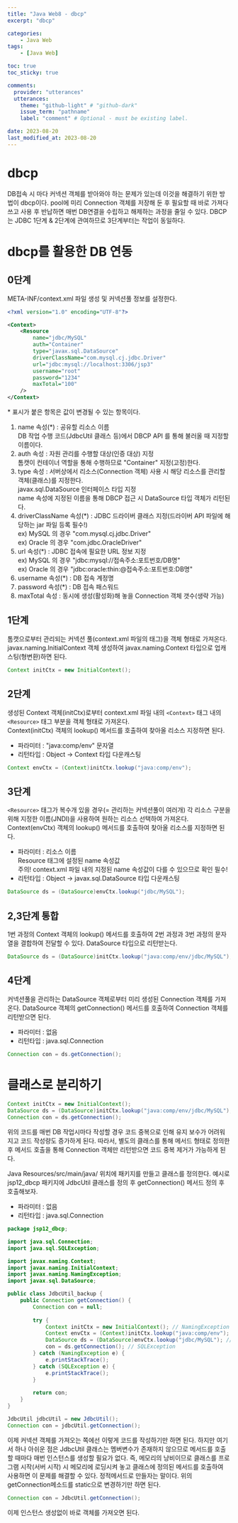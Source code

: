 ```yaml
---
title: "Java Web8 - dbcp"
excerpt: "dbcp"

categories:
    - Java Web
tags:
    - [Java Web]

toc: true
toc_sticky: true

comments:
  provider: "utterances"
  utterances:
    theme: "github-light" # "github-dark"
    issue_term: "pathname"
    label: "comment" # Optional - must be existing label.

date: 2023-08-20
last_modified_at: 2023-08-20
---
```

# dbcp
DB접속 시 마다 커넥션 객체를 받아와야 하는 문제가 있는데 이것을 해결하기 위한 방법이 dbcp이다. pool에 미리 Connection 객체를 저장해 둔 후 필요할 때 바로 가져다 쓰고 사용 후 반납하면 매번 DB연결을 수립하고 해제하는 과정을 줄일 수 있다. 
DBCP 는 JDBC 1단계 & 2단계에 관여하므로 3단계부터는 작업이 동일하다.  

# dbcp를 활용한 DB 연동
## 0단계
META-INF/context.xml 파일 생성 및 커넥션풀 정보를 설정한다.  
```xml
<?xml version="1.0" encoding="UTF-8"?>

<Context>
	<Resource 
		name="jdbc/MySQL"
		auth="Container"
		type="javax.sql.DataSource"
		driverClassName="com.mysql.cj.jdbc.Driver"
		url="jdbc:mysql://localhost:3306/jsp3"
		username="root"
		password="1234"
		maxTotal="100"
	/>
</Context>
```
\* 표시가 붙은 항목은 값이 변경될 수 있는 항목이다.  
1. name 속성(*) : 공유할 리소스 이름  
DB 작업 수행 코드(JdbcUtil 클래스 등)에서 DBCP API 를 통해 불러올 때 지정할 이름이다.  
2. auth 속성 : 자원 관리를 수행할 대상(인증 대상) 지정  
톰캣이 컨테이너 역할을 통해 수행하므로 "Container" 지정(고정)한다.  
3. type 속성 : 서버상에서 리소스(Connection 객체) 사용 시 해당 리소스를 관리할 객체(클래스)를 지정한다.  
javax.sql.DataSource 인터페이스 타입 지정  
name 속성에 지정된 이름을 통해 DBCP 접근 시 DataSource 타입 객체가 리턴된다.  
4. driverClassName 속성(*) : JDBC 드라이버 클래스 지정(드라이버 API 파일에 해당하는 jar 파일 등록 필수!)  
ex) MySQL 의 경우 "com.mysql.cj.jdbc.Driver"  
ex) Oracle 의 경우 "com.jdbc.OracleDriver"  
5. url 속성(*) : JDBC 접속에 필요한 URL 정보 지정  
ex) MySQL 의 경우 "jdbc:mysql://접속주소:포트번호/DB명"  
ex) Oracle 의 경우 "jdbc:oracle:thin:@접속주소:포트번호:DB명"  
6. username 속성(*) : DB 접속 계정명  
7. password 속성(*) : DB 접속 패스워드  
8. maxTotal 속성 : 동시에 생성(활성화)해 놓을 Connection 객체 갯수(생략 가능)  

## 1단계
톰캣으로부터 관리되는 커넥션 풀(context.xml 파일의 <Context> 태그)을 객체 형태로 가져온다.  
javax.naming.InitialContext 객체 생성하여 javax.naming.Context 타입으로 업캐스팅(형변환)하면 된다.  
```java
Context initCtx = new InitialContext();
```

## 2단계
생성된 Context 객체(initCtx)로부터 context.xml 파일 내의 ```<Context>``` 태그 내의 ```<Resource>``` 태그 부분을 객체 형태로 가져온다.  
Context(initCtx) 객체의 lookup() 메서드를 호출하여 찾아올 리소스 지정하면 된다.  
- 파라미터 : "java:comp/env" 문자열  
- 리턴타입 : Object -> Context 타입 다운캐스팅  

```java
Context envCtx = (Context)initCtx.lookup("java:comp/env");
```

## 3단계
```<Resource>``` 태그가 복수개 있을 경우(= 관리하는 커넥션풀이 여러개) 각 리소스 구분을 위해 지정한 이름(JNDI)을 사용하여 원하는 리소스 선택하여 가져온다.  
Context(envCtx) 객체의 lookup() 메서드를 호출하여 찾아올 리소스를 지정하면 된다.  
- 파라미터 : 리소스 이름  
Resource 태그에 설정된 name 속성값  
주의! context.xml 파일 내의 지정된 name 속성값이 다를 수 있으므로 확인 필수!  
- 리턴타입 : Object -> javax.sql.DataSource 타입 다운캐스팅  

```java
DataSource ds = (DataSource)envCtx.lookup("jdbc/MySQL");
```

## 2,3단계 통합
1번 과정의 Context 객체의 lookup() 메서드를 호출하여 2번 과정과 3번 과정의 문자열을 결합하여 전달할 수 있다. DataSource 타입으로 리턴받는다.  
```java
DataSource ds = (DataSource)initCtx.lookup("java:comp/env/jdbc/MySQL");
```

## 4단계
커넥션풀을 관리하는 DataSource 객체로부터 미리 생성된 Connection 객체를 가져온다.  DataSource 객체의 getConnection() 메서드를 호출하여 Connection 객체를 리턴받으면 된다.  
- 파라미터 : 없음   
- 리턴타입 : java.sql.Connection  

```java
Connection con = ds.getConnection();
```

# 클래스로 분리하기
```java
Context initCtx = new InitialContext();
DataSource ds = (DataSource)initCtx.lookup("java:comp/env/jdbc/MySQL");
Connection con = ds.getConnection();
```
위의 코드를 매번 DB 작업시마다 작성할 경우 코드 중복으로 인해 유지 보수가 어려워지고 코드 작성량도 증가하게 된다. 따라서, 별도의 클래스를 통해 메서드 형태로 정의한 후 메서드 호출을 통해 Connection 객체만 리턴받으면 코드 중복 제거가 가능하게 된다.  

Java Resources/src/main/java/ 위치에 패키지를 만들고 클래스를 정의한다. 예시로 jsp12_dbcp 패키지에 JdbcUtil 클래스를 정의 후 getConnection() 메서드 정의 후 호출해보자.  
- 파라미터 : 없음  
- 리턴타입 : java.sql.Connection  

```java
package jsp12_dbcp;

import java.sql.Connection;
import java.sql.SQLException;

import javax.naming.Context;
import javax.naming.InitialContext;
import javax.naming.NamingException;
import javax.sql.DataSource;

public class JdbcUtil_backup {
	public Connection getConnection() {
		Connection con = null;
		
		try {
			Context initCtx = new InitialContext(); // NamingException
			Context envCtx = (Context)initCtx.lookup("java:comp/env"); // NamingException
			DataSource ds = (DataSource)envCtx.lookup("jdbc/MySQL"); // NamingException
			con = ds.getConnection(); // SQLException
		} catch (NamingException e) {
			e.printStackTrace();
		} catch (SQLException e) {
			e.printStackTrace();
		}
		
		return con;
	}
}
```

```java
JdbcUtil jdbcUtil = new JdbcUtil();
Connection con = jdbcUtil.getConnection();
```
이제 커넥션 객체를 가져오는 쪽에선 이렇게 코드를 작성하기만 하면 된다. 하지만 여기서 하나 아쉬운 점은 JdbcUtil 클래스는 멤버변수가 존재하지 않으므로 메서드를 호출할 때마다 매번 인스턴스를 생성할 필요가 없다. 즉, 메모리의 낭비이므로 클래스를 프로그램 시작(서버 시작) 시 메모리에 로딩시켜 놓고 클래스에 정의된 메서드를 호출하여 사용하면 이 문제를 해결할 수 있다. 정적메서드로 만들자는 말이다. 위의 getConnection메소드를 static으로 변경하기만 하면 된다.  

```java
Connection con = JdbcUtil.getConnection();
```
이제 인스턴스 생성없이 바로 객체를 가져오면 된다.  

